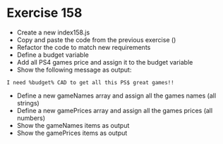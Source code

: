 # Exercise 158

- Create a new index158.js
- Copy and paste the code from the previous exercise ()
- Refactor the code to match new requirements
- Define a budget variable
- Add all PS4 games price and assign it to the budget variable
- Show the following message as output:

```
I need %budget% CAD to get all this PS$ great games!!
```

- Define a new gameNames array and assign all the games names (all strings)
- Define a new gamePrices array and assign all the games prices (all numbers)
- Show the gameNames items as output
- Show the gamePrices items as output

